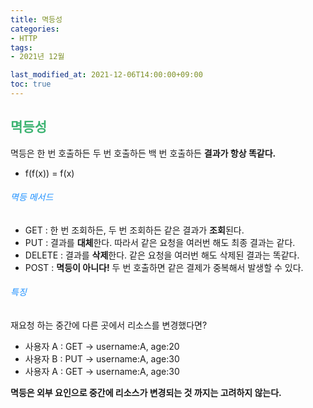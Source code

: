 ```yaml
---
title: 멱등성
categories:
- HTTP
tags: 
- 2021년 12월

last_modified_at: 2021-12-06T14:00:00+09:00
toc: true
---
```


## <span style="color:MediumSeaGreen">멱등성</span>
멱등은 한 번 호출하든 두 번 호출하든 백 번 호출하든 **결과가 항상 똑같다.**  
- f(f(x)) = f(x)

###### <span style="color:DodgerBlue">멱등 메서드</span>
- GET : 한 번 조회하든, 두 번 조회하든 같은 결과가 **조회**된다.
- PUT : 결과를 **대체**한다. 따라서 같은 요청을 여러번 해도 최종 결과는 같다.
- DELETE : 결과를 **삭제**한다. 같은 요청을 여러번 해도 삭제된 결과는 똑같다.
- POST : **멱등이 아니다!** 두 번 호출하면 같은 결제가 중복해서 발생할 수 있다.

###### <span style="color:DodgerBlue">특징</span>
재요청 하는 중간에 다른 곳에서 리소스를 변경했다면?
- 사용자 A : GET -> username:A, age:20
- 사용자 B : PUT -> username:A, age:30
- 사용자 A : GET -> username:A, age:30

**멱등은 외부 요인으로 중간에 리소스가 변경되는 것 까지는 고려하지 않는다.**





